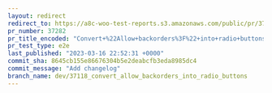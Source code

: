 ```yaml
---
layout: redirect
redirect_to: https://a8c-woo-test-reports.s3.amazonaws.com/public/pr/37282/e2e/index.html
pr_number: 37282
pr_title_encoded: "Convert+%22Allow+backorders%3F%22+into+radio+buttons"
pr_test_type: e2e
last_published: "2023-03-16 22:52:31 +0000"
commit_sha: 8645cb155e86676304b5e2deabcfb3eda8985dc4
commit_message: "Add changelog"
branch_name: dev/37118_convert_allow_backorders_into_radio_buttons
---
```

